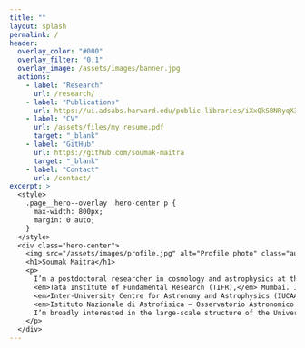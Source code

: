 ```yaml
---
title: ""
layout: splash
permalink: /
header:
  overlay_color: "#000"
  overlay_filter: "0.1"
  overlay_image: /assets/images/banner.jpg
  actions:
    - label: "Research"
      url: /research/
    - label: "Publications"
      url: https://ui.adsabs.harvard.edu/public-libraries/iXxQkSBNRyqX3YxHeLm5JQ
    - label: "CV"
      url: /assets/files/my_resume.pdf
      target: "_blank"
    - label: "GitHub"
      url: https://github.com/soumak-maitra
      target: "_blank"
    - label: "Contact"
      url: /contact/
excerpt: >
  <style>
    .page__hero--overlay .hero-center p {
      max-width: 800px;
      margin: 0 auto;
    }
  </style>
  <div class="hero-center">
    <img src="/assets/images/profile.jpg" alt="Profile photo" class="author__avatar" />
    <h1>Soumak Maitra</h1>
    <p>
      I’m a postdoctoral researcher in cosmology and astrophysics at the Department of Theoretical Physics,
      <em>Tata Institute of Fundamental Research (TIFR),</em> Mumbai. I completed my Ph.D. at the
      <em>Inter-University Centre for Astronomy and Astrophysics (IUCAA),</em> Pune, and previously held a postdoctoral position at the
      <em>Istituto Nazionale di Astrofisica – Osservatorio Astronomico di Trieste (INAF–OATs),</em> Italy.
      I’m broadly interested in the large-scale structure of the Universe and its early evolution, including the Epoch of Reionization.
    </p>
  </div>
---
```

